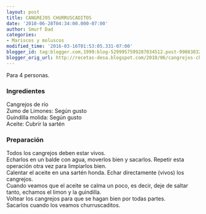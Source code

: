 ```yaml
---
layout: post
title: CANGREJOS CHURRUSCADITOS
date: '2010-06-28T04:34:00.000-07:00'
author: Smurf Dad
categories:
- Mariscos y moluscos
modified_time: '2016-03-16T01:53:05.331-07:00'
blogger_id: tag:blogger.com,1999:blog-5299957599287034512.post-990838329148169413
blogger_orig_url: http://recetas-desa.blogspot.com/2010/06/cangrejos-churruscaditos.html
---
```


Para 4 personas.<br /><h3>Ingredientes</h3>Cangrejos de río<br />Zumo de Limones: Según gusto<br />Guindilla molida: Según gusto<br />Aceite: Cubrir la sartén<br /><h3>Preparación</h3>Todos los cangrejos deben estar vivos.<br />Echarlos en un balde con agua, moverlos bien y sacarlos. Repetir esta operación otra vez para limpiarlos bien.<br />Calentar el aceite en una sartén honda. Echar directamente (vivos) los cangrejos.<br />Cuando veamos que el aceite se calma un poco, es decir, deje de saltar tanto, echamos el limon y la guindilla.<br />Voltear los cangrejos para que se hagan bien por todas partes.<br />Sacarlos cuando los veamos churruscaditos.